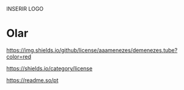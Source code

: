 INSERIR LOGO

# Olar

https://img.shields.io/github/license/aaamenezes/demenezes.tube?color=red

https://shields.io/category/license

https://readme.so/pt

<!--

Cards de overview

![André Menezes GitHub stats](https://github-readme-stats.vercel.app/api?username=aaamenezes&count_private=true&show_icons=true&theme=dark&hide=issues,contribs)

Temas: &theme=
https://github.com/anuraghazra/github-readme-stats/blob/master/themes/README.md

===

Card de repositório

![Portfolio de projetos front-end](https://github-readme-stats.vercel.app/api/pin/?username=aaamenezes&repo=Andre_Menezes_JAMStackAlura)

===

Card de linguagens

![Linguagens mais utilizadas por André Menezes](https://github-readme-stats.vercel.app/api/top-langs/?username=aaamenezes&layout=compact)

===

Card de estatística semanal (tá com problema)

![Estatísticas semanais de André Menezes](https://github-readme-stats.vercel.app/api/wakatime?username=aaamenezes)

===

Gráficos de desempenho
https://github.com/anuraghazra/github-readme-stats/blob/master/docs/readme_pt-BR.md

Colocar links abaixo onde falo que trabalho na Vnda



===

Dica (Alinhandos os cartões de repositório)
Por padrão, você não poderá organizar as imagens lado a lado. Para fazer isso, você pode usar a seguinte abordagem:

```
<span><img align="center" src="#imagem1" alt="alt1" /></span>
<span><img align="center" src="#imagem2" alt="alt2" /></span>
```

-->